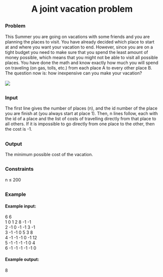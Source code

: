 # <p align="center">A joint vacation problem</p>
### Problem
This Summer you are going on vacations with some friends and you are planning the places to visit. You have already decided which place to start at and where you want your vacation to end. However, since you are on a tight budget you need to make sure that you spend the least amount of money possible, which means that you might not be able to visit all possible places. You have done the math and know exactly how much you will spend on traveling (on gas, tolls, etc.) from each place A to every other place B. The question now is: how inexpensive can you make your vacation?<br><br>
<img src=https://i.imgur.com/sfzfGEI.png />

##
### Input
The first line gives the number of places (n), and the id number of the place you are finish at (you always start at place 1). Then, n lines follow, each with the id of a place and the list of costs of travelling directly from that place to all others. If it is impossible to go directly from one place to the other, then the cost is -1.
##
### Output
The minimum possible cost of the vacation.
##
### Constraints
n ≤ 200
##
### Example
#### Example input:
6 6<br>
1 0 1 2 8 -1 -1<br>
2 -1 0 -1 -1 3 -1<br>
3 -1 -1 0 5 3 8<br>
4 -1 -1 -1 0 -1 12<br>
5 -1 -1 -1 -1 0 4<br>
6 -1 -1 -1 -1 -1 0
#### Example output:
8

